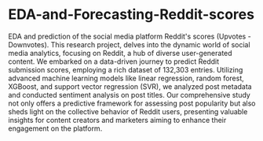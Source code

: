 # EDA-and-Forecasting-Reddit-scores
EDA and prediction of the social media platform Reddit's scores (Upvotes - Downvotes). 
This research project, delves into the dynamic world of social media analytics, focusing on Reddit, a hub of diverse user-generated content. We embarked on a data-driven journey to predict Reddit submission scores, employing a rich dataset of 132,303 entries. Utilizing advanced machine learning models like linear regression, random forest, XGBoost, and support vector regression (SVR), we analyzed post metadata and conducted sentiment analysis on post titles. Our comprehensive study not only offers a predictive framework for assessing post popularity but also sheds light on the collective behavior of Reddit users, presenting valuable insights for content creators and marketers aiming to enhance their engagement on the platform.
